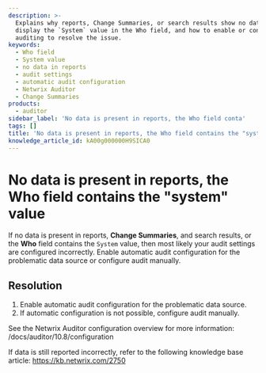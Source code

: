 ```yaml
---
description: >-
  Explains why reports, Change Summaries, or search results show no data or
  display the `System` value in the Who field, and how to enable or configure
  auditing to resolve the issue.
keywords:
  - Who field
  - System value
  - no data in reports
  - audit settings
  - automatic audit configuration
  - Netwrix Auditor
  - Change Summaries
products:
  - auditor
sidebar_label: 'No data is present in reports, the Who field conta'
tags: []
title: 'No data is present in reports, the Who field contains the "system" value'
knowledge_article_id: kA00g000000H9SICA0
---
```


# No data is present in reports, the Who field contains the "system" value

If no data is present in reports, **Change Summaries**, and search results, or the **Who** field contains the `System` value, then most likely your audit settings are configured incorrectly. Enable automatic audit configuration for the problematic data source or configure audit manually.

## Resolution

1. Enable automatic audit configuration for the problematic data source.
2. If automatic configuration is not possible, configure audit manually.

See the Netwrix Auditor configuration overview for more information:
/docs/auditor/10.8/configuration

If data is still reported incorrectly, refer to the following knowledge base article:
https://kb.netwrix.com/2750
